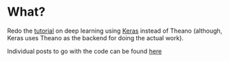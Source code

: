 # What?

Redo the [tutorial](http://deeplearning.net/tutorial/) on deep learning using [Keras](https://keras.io) instead of Theano (although, Keras uses Theano as the backend for doing the actual work).

Individual posts to go with the code can be found [here](https://the1ju.tumblr.com/)

